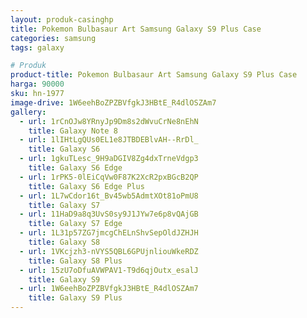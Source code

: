 ```yaml
---
layout: produk-casinghp
title: Pokemon Bulbasaur Art Samsung Galaxy S9 Plus Case
categories: samsung
tags: galaxy

# Produk
product-title: Pokemon Bulbasaur Art Samsung Galaxy S9 Plus Case
harga: 90000
sku: hn-1977
image-drive: 1W6eehBoZPZBVfgkJ3HBtE_R4dlOSZAm7
gallery:
  - url: 1rCnOJw8YRnyJp9Dm8s2dWvuCrNe8nEhN
    title: Galaxy Note 8
  - url: 1lIHtLgQUs0EL1e8JTBDEBlvAH--RrDl_
    title: Galaxy S6
  - url: 1gkuTLesc_9H9aDGIV8Zg4dxTrneVdgp3
    title: Galaxy S6 Edge
  - url: 1rPK5-0lEiCqVw0F87K2XcR2pxBGcB2QP
    title: Galaxy S6 Edge Plus
  - url: 1L7wCdor16t_Bv45wb5AdmtXOt81oPmU8
    title: Galaxy S7
  - url: 11HaD9a8q3UvS0sy9J1JYw7e6p8vQAjGB
    title: Galaxy S7 Edge
  - url: 1L31p57ZG7jmcgChELnShvSepOldJZHJH
    title: Galaxy S8
  - url: 1VKcjzh3-nVYS5QBL6GPUjnliouWkeRDZ
    title: Galaxy S8 Plus
  - url: 15zU7oDfuAVWPAV1-T9d6qjOutx_esalJ
    title: Galaxy S9
  - url: 1W6eehBoZPZBVfgkJ3HBtE_R4dlOSZAm7
    title: Galaxy S9 Plus
---
```

